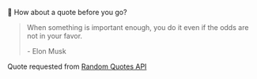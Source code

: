 📣 How about a quote before you go?

> When something is important enough, you do it even if the odds are not in your favor.
>
> <p>- Elon Musk</p>

Quote requested from [Random Quotes API](https://github.com/lukePeavey/quotable)
